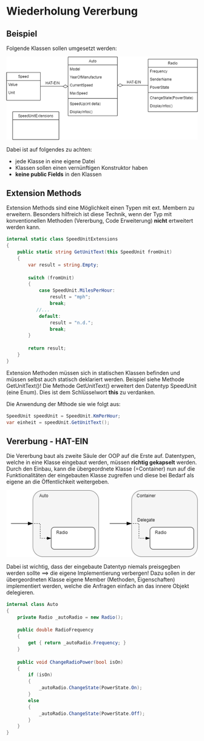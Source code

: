 # Wiederholung Vererbung
## Beispiel
Folgende Klassen sollen umgesetzt werden:

![Overview](images/AngabeAutoRadio.drawio.png)

Dabei ist auf folgendes zu achten:
- jede Klasse in eine eigene Datei
- Klassen sollen einen vernünftigen Konstruktor haben
- **keine public Fields** in den Klassen

## Extension Methods
Extension Methods sind eine Möglichkeit einen Typen mit ext. Membern zu erweitern. Besonders hilfreich ist diese Technik, wenn der Typ mit  konventionellen Methoden (Vererbung, Code Erweiterung) **nicht** ertweitert werden kann.

```csharp
internal static class SpeedUnitExtensions
{
    public static string GetUnitText(this SpeedUnit fromUnit)
    {
        var result = string.Empty;

        switch (fromUnit)
        {
            case SpeedUnit.MilesPerHour:
                result = "mph";
                break;
           //...
            default:
                result = "n.d.";
                break;
        }

        return result;
    }
}
```
Extension Methoden müssen sich in statischen Klassen befinden und müssen selbst auch statisch deklariert werden. Beispiel siehe Methode GetUnitText()!
Die Methode GetUnitText() erweitert den Datentyp SpeedUnit (eine Enum). Dies ist dem Schlüsselwort **this** zu verdanken. 

Die Anwendung der Mthode sie wie folgt aus:
```csharp
SpeedUnit speedUnit = SpeedUnit.KmPerHour;
var einheit = speedUnit.GetUnitText();
```

## Vererbung - HAT-EIN

Die Vererbung baut als zweite Säule der OOP auf die Erste auf. Datentypen, welche in eine Klasse eingebaut werden, müssen **richtig gekapselt** werden. Durch den Einbau, kann die übergeordnete Klasse (=Container) nun auf die Funktionalitäten der eingebauten Klasse zugreifen und diese bei Bedarf als eigene an die Öffentlichkeit weitergeben.

![Overview](images/ContainerDelegateModel.drawio.png)

Dabei ist wichtig, dass der eingebaute Datentyp niemals preisgegben werden sollte ==> die eigene Implementierung verbergen! 
Dazu sollen in der übergeordneten Klasse eigene Member (Methoden, Eigenschaften) implementiert werden, welche die Anfragen einfach an das innere Objekt delegieren.

```csharp 
internal class Auto
{
    private Radio _autoRadio = new Radio();

    public double RadioFrequency
    {
        get { return _autoRadio.Frequency; }
    }

    public void ChangeRadioPower(bool isOn)
    {
        if (isOn)
        {
            _autoRadio.ChangeState(PowerState.On);
        }
        else
        {
            _autoRadio.ChangeState(PowerState.Off);
        }
    }
}
```
